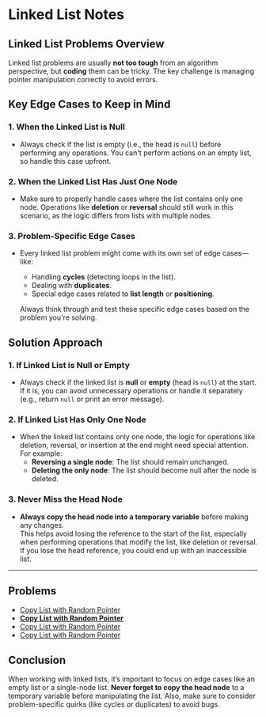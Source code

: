 # Linked List Notes

## Linked List Problems Overview

Linked list problems are usually **not too tough** from an algorithm perspective, but **coding** them can be tricky. The key challenge is managing pointer manipulation correctly to avoid errors.

## Key Edge Cases to Keep in Mind

### 1. When the Linked List is Null
- Always check if the list is empty (i.e., the head is `null`) before performing any operations. You can't perform actions on an empty list, so handle this case upfront.

### 2. When the Linked List Has Just One Node
- Make sure to properly handle cases where the list contains only one node. Operations like **deletion** or **reversal** should still work in this scenario, as the logic differs from lists with multiple nodes.

### 3. Problem-Specific Edge Cases
- Every linked list problem might come with its own set of edge cases—like:
  - Handling **cycles** (detecting loops in the list).
  - Dealing with **duplicates**.
  - Special edge cases related to **list length** or **positioning**.
  
  Always think through and test these specific edge cases based on the problem you're solving.

## Solution Approach

### 1. **If Linked List is Null or Empty**
- Always check if the linked list is **null** or **empty** (head is `null`) at the start. If it is, you can avoid unnecessary operations or handle it separately (e.g., return `null` or print an error message).

### 2. **If Linked List Has Only One Node**
- When the linked list contains only one node, the logic for operations like deletion, reversal, or insertion at the end might need special attention. For example:
  - **Reversing a single node**: The list should remain unchanged.
  - **Deleting the only node**: The list should become null after the node is deleted.

### 3. **Never Miss the Head Node**
- **Always copy the head node into a temporary variable** before making any changes.  
  This helps avoid losing the reference to the start of the list, especially when performing operations that modify the list, like deletion or reversal. If you lose the head reference, you could end up with an inaccessible list.

---

## Problems

- [Copy List with Random Pointer](copy_list_with_random_pointer.md)
- **[Copy List with Random Pointer](copy_list_with_random_pointer.md)**
- [Copy List with Random Pointer](copy_list_with_random_pointer.md)
- [Copy List with Random Pointer](copy_list_with_random_pointer.md) 


## Conclusion

When working with linked lists, it’s important to focus on edge cases like an empty list or a single-node list. **Never forget to copy the head node** to a temporary variable before manipulating the list. Also, make sure to consider problem-specific quirks (like cycles or duplicates) to avoid bugs.
